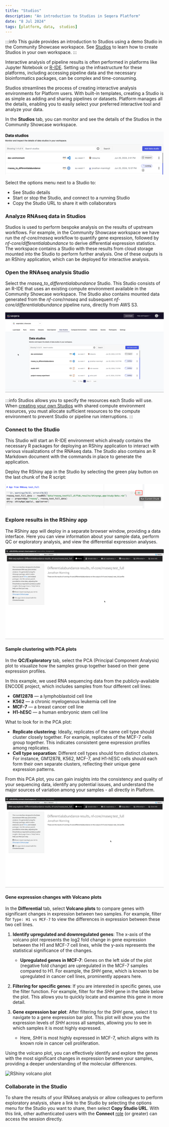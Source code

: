 ```yaml
---
title: "Studios"
description: "An introduction to Studios in Seqera Platform"
date: "8 Jul 2024"
tags: [platform, data,  studios]
---
```


:::info
This guide provides an introduction to Studios using a demo Studio in the Community Showcase workspace. See [Studios](../../studios/overview) to learn how to create Studios in your own workspace. 
:::

Interactive analysis of pipeline results is often performed in platforms like Jupyter Notebook or [R-IDE](https://github.com/seqeralabs/r-ide). Setting up the infrastructure for these platforms, including accessing pipeline data and the necessary bioinformatics packages, can be complex and time-consuming.

Studios streamlines the process of creating interactive analysis environments for Platform users. With built-in templates, creating a Studio is as simple as adding and sharing pipelines or datasets. Platform manages all the details, enabling you to easily select your preferred interactive tool and analyze your data.

In the **Studios** tab, you can monitor and see the details of the Studios in the Community Showcase workspace.

![Studios overview](./assets/studios-overview.png)

Select the options menu next to a Studio to:
- See Studio details
- Start or stop the Studio, and connect to a running Studio
- Copy the Studio URL to share it with collaborators

### Analyze RNAseq data in Studios

Studios is used to perform bespoke analysis on the results of upstream workflows. For example, in the Community Showcase workspace we have run the *nf-core/rnaseq* workflow to quantify gene expression, followed by *nf-core/differentialabundance* to derive differential expression statistics. The workspace contains a Studio with these results from cloud storage mounted into the Studio to perform further analysis. One of these outputs is an RShiny application, which can be deployed for interactive analysis.

### Open the RNAseq analysis Studio 

Select the *rnaseq_to_differentialabundance* Studio. This Studio consists of an R-IDE that uses an existing compute environment available in the Community Showcase workspace. The Studio also contains mounted data generated from the *nf-core/rnaseq* and subsequent *nf-core/differentialabundance* pipeline runs, directly from AWS S3. 

![RNAseq Studio details](assets/rnaseq-diffab-studio-details.gif)

:::info
Studios allows you to specify the resources each Studio will use. When [creating your own Studios](../../studios/overview) with shared compute environment resources, you must allocate sufficient resources to the compute environment to prevent Studio or pipeline run interruptions. 
:::

### Connect to the Studio

This Studio will start an R-IDE environment which already contains the necessary R packages for deploying an RShiny application to interact with various visualizations of the RNAseq data. The Studio also contains an R Markdown document with the commands in place to generate the application.

Deploy the RShiny app in the Studio by selecting the green play button on the last chunk of the R script:

![Run RShiny app](./assets/rnaseq-diffab-run-rshiny-app.png)

### Explore results in the RShiny app

The RShiny app will deploy in a separate browser window, providing a data interface. Here you can view information about your sample data, perform QC or exploratory analysis, and view the differential expression analyses.

![RShiny app exploration](assets/rnaseq-diffab-rshiny-app-explore.gif)

#### Sample clustering with PCA plots

In the **QC/Exploratory** tab, select the PCA (Principal Component Analysis) plot to visualize how the samples group together based on their gene expression profiles.

In this example, we used RNA sequencing data from the publicly-available ENCODE project, which includes samples from four different cell lines: 

- **GM12878** — a lymphoblastoid cell line
- **K562** — a chronic myelogenous leukemia cell line
- **MCF-7** — a breast cancer cell line
- **H1-hESC** — a human embryonic stem cell line

What to look for in the PCA plot:

- **Replicate clustering**: Ideally, replicates of the same cell type should cluster closely together. For example, replicates of the MCF-7 cells group together. This indicates consistent gene expression profiles among replicates.
- **Cell type separation**: Different cell types should form distinct clusters. For instance, GM12878, K562, MCF-7, and H1-hESC cells should each form their own separate clusters, reflecting their unique gene expression patterns.

From this PCA plot, you can gain insights into the consistency and quality of your sequencing data, identify any potential issues, and understand the major sources of variation among your samples - all directly in Platform.

![RShiny PCA plot](assets/rnaseq-diffab-rshiny-pca-plot.gif)

#### Gene expression changes with Volcano plots 

In the **Differential** tab, select **Volcano plots** to compare genes with significant changes in expression between two samples. For example, filter for `Type: H1 vs MCF-7` to view the differences in expression between these two cell lines.

1. **Identify upregulated and downregulated genes**: The x-axis of the volcano plot represents the log2 fold change in gene expression between the H1 and MCF-7 cell lines, while the y-axis represents the statistical significance of the changes.

    - **Upregulated genes in MCF-7**: Genes on the left side of the plot (negative fold change) are upregulated in the MCF-7 samples compared to H1. For example, the _SHH_ gene, which is known to be upregulated in cancer cell lines, prominently appears here.

2. **Filtering for specific genes**: If you are interested in specific genes, use the filter function. For example, filter for the _SHH_ gene in the table below the plot. This allows you to quickly locate and examine this gene in more detail.

3. **Gene expression bar plot**: After filtering for the _SHH_ gene, select it to navigate to a gene expression bar plot. This plot will show you the expression levels of _SHH_ across all samples, allowing you to see in which samples it is most highly expressed.

    - Here, _SHH_ is most highly expressed in MCF-7, which aligns with its known role in cancer cell proliferation.

Using the volcano plot, you can effectively identify and explore the genes with the most significant changes in expression between your samples, providing a deeper understanding of the molecular differences.

![RShiny volcano plot](assets/rnaseq-diffab-rshiny-volcano-plot.gif)

### Collaborate in the Studio

To share the results of your RNAseq analysis or allow colleagues to perform exploratory analysis, share a link to the Studio by selecting the options menu for the Studio you want to share, then select **Copy Studio URL**. With this link, other authenticated users with the **Connect** [role](../../orgs-and-teams/roles) (or greater) can access the session directly.
